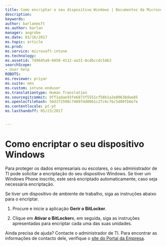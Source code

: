 ```yaml
---
title: Como encriptar o seu dispositivo Windows | Documentos da Microsoft
description: 
keywords: 
author: barlanmsft
ms.author: barlan
manager: angrobe
ms.date: 03/16/2017
ms.topic: article
ms.prod: 
ms.service: microsoft-intune
ms.technology: 
ms.assetid: 7d9645a9-6058-4112-aa31-8cdbccdc5463
searchScope:
- User help
ROBOTS: 
ms.reviewer: priyar
ms.suite: ems
ms.custom: intune-enduser
ms.translationtype: Human Translation
ms.sourcegitcommit: 9ff1adae93fe6873f5551cf58b1a2e89638dee85
ms.openlocfilehash: 56d1f2598c7489fdd09b1c27c6c76c5d80fb6e7e
ms.contentlocale: pt-pt
ms.lasthandoff: 05/23/2017


---
```


# <a name="how-to-encrypt-your-windows-device"></a>Como encriptar o seu dispositivo Windows

Para proteger os dados empresariais ou escolares, o seu administrador de TI pode solicitar a encriptação do seu dispositivo Windows. Se tiver um Windows Phone inscrito, este será encriptado automaticamente, caso seja necessária encriptação.

Se tiver um dispositivo de ambiente de trabalho, siga as instruções abaixo para o encriptar.

1.  Procure e inicie a aplicação **Gerir o BitLocker**.

2.  Clique em **Ativar o BitLocker**e, em seguida, siga as instruções apresentadas para encriptar cada uma das suas unidades.

Ainda precisa de ajuda? Contacte o administrador de TI. Para encontrar as informações de contacto dele, verifique o [site do Portal da Empresa](http://portal.manage.microsoft.com).


